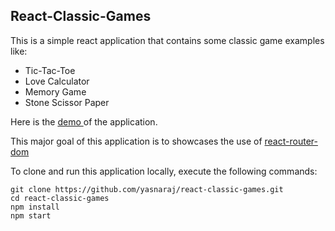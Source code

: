 ## React-Classic-Games
This is a simple react application that contains some classic game examples like:
- Tic-Tac-Toe
- Love Calculator
- Memory Game
- Stone Scissor Paper

Here is the <a href="https://yasnaraj.github.io/react-classic-games/"> demo </a> of the application.

This major goal of this application is to showcases the use of <a href="https://www.npmjs.com/package/react-router-dom" target="_blank">react-router-dom</a>

To clone and run this application locally, execute the following commands:

```
git clone https://github.com/yasnaraj/react-classic-games.git
cd react-classic-games
npm install
npm start

```